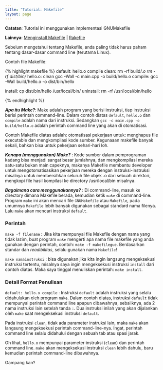 ```yaml
---
title: "Tutorial: Makefile"
layout: page
---
```

**Catatan**: Tutorial ini menggunakan implementasi GNUMakefile

**Lainnya**: [Menginstall Makefile](/akselprog/tutorial/makefile/install.html) | [Rakefile](/akselprog/tutorial/rakefile/ "Makefile menggunakan Ruby")

Sebelum mengetahui tentang Makefile, anda paling tidak harus paham tentang dasar-dasar command line (terutama Linux). 

Contoh file Makefile:

{% highlight makefile %}
default: hello.o compile
clean:
    rm -rf build/*.o
    rm -rf dist/bin/*
hello.o: clean 
    gcc -Wall -c main.cpp -o build/hello.o
compile:
    gcc -Wall build/hello.o -o dist/bin/hello

install:
    cp dist/bin/hello /usr/local/bin/
uninstall:
    rm -rf /usr/local/bin/hello

{% endhighlight %}

***Apa itu Make?***: Make adalah program yang berisi instruksi, tiap instruksi berisi perintah command-line. Dalam contoh diatas `default`, `hello.o` dan `compile` adalah nama dari instruksi. Sedangkan `gcc -c main.cpp -o build/hello.o` adalah perintah command line yang akan di otomatisasi.

Contoh Makefile diatas adalah: otomatisasi pekerjaan untuk: menghapus file executable dan mengkompilasi kode sumber. Kegunaaan makefile banyak sekali, bahkan bisa untuk pekerjaan sehari-hari loh.

***Kenapa (menggunakan) Make?*** : Kode sumber dalam pemprograman kadang bisa menjadi sangat besar jumlahnya, dan mengkompilasi mereka satu-satu bukan main capeknya, makanya Makefile membantu developer untuk mengotomatisasikan pekerjaan mereka dengan instruksi-instruksi misalnya untuk membersihkan seluruh file objek .o dari sebuah direktori, mengkopi file hasil kompilasi ke directory /usr/local/bin misalnya.

***Bagaimana cara menggunakannya?*** : Di command-line, masuk ke directory dimana Makefile berada, kemudian ketik `make` di command-line. Program `make` ini akan mencari file `GNUMakefile` atau `Makefile`, pada umumnya `Makefile` lebih banyak digunakan sebagai standard nama filenya. Lalu `make` akan mencari instruksi `default`.

### Perintah

`make -f filename` : Jika kita mempunyai file Makefile dengan nama yang tidak lazim, buat program `make` mengerti apa nama file makefile yang anda gunakan dengan perintah, contoh: `make -f makefilegue`. Berdasarkan standar dan *readibilitas*, selalu gunakan nama `Makefile`!

`make namainstruksi` : bisa digunakan jika kita ingin langsung mengeksekusi instruksi tertentu, misalnya saya ingin mengeksekusi instruksi `install` dari contoh diatas. Maka saya tinggal menuliskan perintah: `make install`.

### Detail Format Penulisan

`default: hello.o compile` : Instruksi `default` adalah instruksi yang selalu didahulukan oleh program `make`. Dalam contoh diatas, instruksi `default` tidak mempunyai perintah command line apapun dibawahnya, sebaliknya, ada 2 nama instruksi lain setelah tanda `:`. Dua instruksi inilah yang akan dijalankan oleh `make` saat mengeksekusi instruksi `default`.

Pada instruksi `clean`, tidak ada parameter instruksi lain, maka `make` akan langsung mengeksekusi perintah command-line-nya. Ingat, perintah command line selalu didahului dengan sebuah tab atau spasi jarak.

Oh lihat, `hello.o` mempunyai parameter instruksi (`clean`) dan perintah command line. `make` akan mengeksekusi instruksi `clean` lebih dahulu, baru kemudian perintah command-line dibawahnya.

Gampang kan?